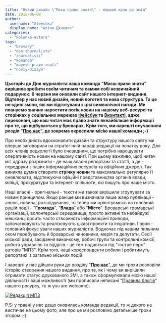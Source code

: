 ```yaml
---
title: "Новий дизайн \"Маєш право знати\" - перший крок до змін"
date: 2015-06-08
author: 
  username: "Aleechka"
  display_name: "Аліна Дяченко"
categories: 
  - "kolonka-avtora"
tags: 
  - "brovary"
  - "den-zhurnalista"
  - "zhurnalisti"
  - "komanda"
  - "mayesh-pravo-znati"
  - "noviy-dizayn"
---
```


**Цьогоріч до Дня журналіста наша команда "Маєш право знати" вирішила зробити своїм читачам та самим собі незвичайний подарунок: 6 червня ми оновили сайт нашого інтернет-видання. Відтепер у нас новий дизайн, новий логотип та нова структура. Та це не єдині зміни, які ми підготували з цієї символічної нагоди. Ми плануємо значно наростити потік новин на нашому веб-ресурсі та сторінках у соціальних мережах [Фейсбук](https://www.facebook.com/pravo.znaty.brovary) та [Вконтакті](https://vk.com/pravo.znaty.brovary), адже переконані, що наш читач має право знати якнайбільше інформації про те, що відбувається у Броварах. Крім того, ми нарешті осучаснили розділ "[Про нас](https://mpz.brovary.org/about/)", де зокрема окреслили місію нашої команди ;-)**

Про необхідність вдосконалити дизайн та структуру нашого сайту ми вперше заговорили на стратегічній нараді редакції на початку року. Для всіх членів редколегії було очевидним, що потрібно нарощувати оперативність новин на нашому сайті. При цьому важливо, щоб читач міг одразу розрізнити - де наші власні репортажі та статті, а де - передруки з інших інформаційних ресурсів та офіційних джерел. Так виникла думка створити **стрічку новин** та максимально регулярно її оновлювати, відстежуючи офіційні представництва органів влади, міліції, прокуратури та інтернет-спільноти, які пишуть про наше місто.

Наші власні - оригінальні - тексти ми також вирішили згрупувати за новим принципом. Якщо раніше ми визначали лише жанр публікації - анонс, новина, розслідування, то тепер ми орієнтуємось на головний рушій події - "**Громада**", "**Влада**" або "**Місто**". Броварські громадські організації, волонтерські середовища, просто активні та небайдужі мешканці досить часто створюють інформаційні приводи, започатковують та реалізовують цікаві проекти та ініціативи. І вони - головний фокус уваги наших журналістів. Водночас під нашим пильним оком перебувають й броварські чиновники, мерія та депутати. Сесії міської ради, засідання виконкому, робочі групи та контрольні комісії, робота управлінь та відділів - це теж надається під "гостре перо" авторів "МПЗ". Крім того, наші кореспонденти робили і робитимуть репортажі із загально міських подій.

І нарешті у нас дійшли руки до розділу "**[Про нас](https://mpz.brovary.org/about/)**", де ми трохи розповіли історію створення нашого видання, про те, як і чому ви вирішили отримати статус друкованого ЗМІ, а також сформулювали місію нашої діяльності і ваші можливості (ми прописали неписані "[Правила блогів](https://mpz.brovary.org/login/)" нашого ресурсу, то ж you are welcome).

[![Редакція МПЗ](https://mpz.brovary.org/wp-content/uploads/2015/06/Redaktsiya-MPZ.jpg)](https://mpz.brovary.org/wp-content/uploads/2015/06/Redaktsiya-MPZ.jpg)

P.S: у травні у нас дещо оновилась команда редакції, то ж декого не вистачає на цьому фото, але про це ми розповімо детальніше трохи згодом ;-)

